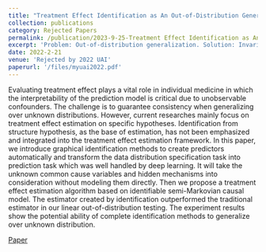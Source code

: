 ```yaml
---
title: "Treatment Effect Identification as An Out-of-Distribution Generalization Method for Semi-Markovian Causal Model"
collection: publications
category: Rejected Papers
permalink: /publication/2023-9-25-Treatment Effect Identification as An Out-of-Distribution Generalization Method for Semi-Markovian Causal Model
excerpt: 'Problem: Out-of-distribution generalization. Solution: Invariance of semi-Markovian causal model.'
date: 2022-2-21
venue: 'Rejected by 2022 UAI'
paperurl: '/files/myuai2022.pdf'
---
```


Evaluating treatment effect plays a vital role in individual medicine in which the interpretability of the prediction model is critical due to unobservable confounders. The challenge is to guarantee consistency when generalizing over unknown distributions. However, current researches mainly focus on treatment effect estimation on specific hypotheses. Identification from structure hypothesis, as the base of estimation, has not been emphasized and integrated into the treatment effect estimation framework. In this paper, we introduce graphical identification methods to create predictors automatically and transform the data distribution specification task into prediction task which was well handled by deep learning. It will take the unknown common cause variables and hidden mechanisms into consideration without modeling them directly. Then we propose a treatment effect estimation algorithm based on identifiable semi-Markovian causal model. The estimator created by identification outperformed the traditional estimator in our linear out-of-distribution testing. The experiment results show the potential ability of complete identification methods to generalize over unknown distribution.

[Paper](/files/myuai2022.pdf)